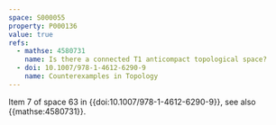 ```yaml
---
space: S000055
property: P000136
value: true
refs:
  - mathse: 4580731
    name: Is there a connected T1 anticompact topological space?
  - doi: 10.1007/978-1-4612-6290-9 
    name: Counterexamples in Topology
---
```


Item 7 of space 63 in {{doi:10.1007/978-1-4612-6290-9}}, see also {{mathse:4580731}}.
